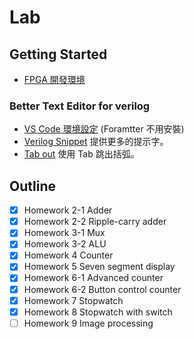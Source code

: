 # Lab 

## Getting Started
- [FPGA 開發環境](https://xiao.ghost.io/zai-ubuntu-an-zhuang-ise-bing-shi-yong-basys2-an-zhuang-ubuntu/)

### Better Text Editor for verilog
- [VS Code 環境設定](https://www.dcard.tw/f/nctu/p/235935287) (Foramtter 不用安裝)
- [Verilog Snippet](https://marketplace.visualstudio.com/items?itemName=czh.czh-verilog-snippet) 提供更多的提示字。 
- [Tab out](https://marketplace.visualstudio.com/items?itemName=albert.TabOut) 使用 Tab 跳出括弧。


## Outline
- [x] Homework 2-1 Adder 
- [x] Homework 2-2 Ripple-carry adder 
- [x] Homework 3-1 Mux
- [x] Homework 3-2 ALU 
- [x] Homework 4 Counter
- [x] Homework 5 Seven segment display 
- [x] Homework 6-1 Advanced counter
- [x] Homework 6-2 Button control counter 
- [x] Homework 7 Stopwatch 
- [x] Homework 8 Stopwatch with switch 
- [ ] Homework 9 Image processing 
